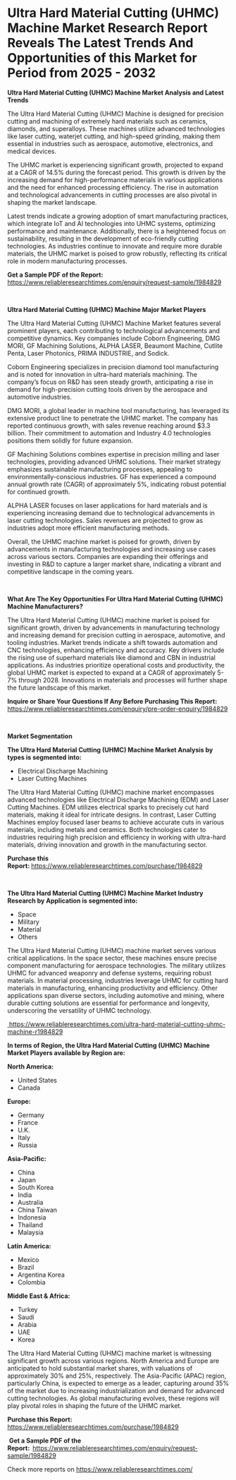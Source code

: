 <p><h1>Ultra Hard Material Cutting (UHMC) Machine Market Research Report Reveals The Latest Trends And Opportunities of this Market for Period from 2025 - 2032</h1></p><p><strong>Ultra Hard Material Cutting (UHMC) Machine Market Analysis and Latest Trends</strong></p>
<p><p>The Ultra Hard Material Cutting (UHMC) Machine is designed for precision cutting and machining of extremely hard materials such as ceramics, diamonds, and superalloys. These machines utilize advanced technologies like laser cutting, waterjet cutting, and high-speed grinding, making them essential in industries such as aerospace, automotive, electronics, and medical devices. </p><p>The UHMC market is experiencing significant growth, projected to expand at a CAGR of 14.5% during the forecast period. This growth is driven by the increasing demand for high-performance materials in various applications and the need for enhanced processing efficiency. The rise in automation and technological advancements in cutting processes are also pivotal in shaping the market landscape. </p><p>Latest trends indicate a growing adoption of smart manufacturing practices, which integrate IoT and AI technologies into UHMC systems, optimizing performance and maintenance. Additionally, there is a heightened focus on sustainability, resulting in the development of eco-friendly cutting technologies. As industries continue to innovate and require more durable materials, the UHMC market is poised to grow robustly, reflecting its critical role in modern manufacturing processes.</p></p>
<p><strong>Get a Sample PDF of the Report:&nbsp;</strong> <a href="https://www.reliableresearchtimes.com/enquiry/request-sample/1984829?utm_campaign=2643&utm_medium=2&utm_source=Github&utm_content=ia&utm_term=02032025&utm_id=ultra-hard-material-cutting-uhmc-machine">https://www.reliableresearchtimes.com/enquiry/request-sample/1984829</a></p>
<p>&nbsp;</p>
<p><strong>Ultra Hard Material Cutting (UHMC) Machine Major Market Players</strong></p>
<p><p>The Ultra Hard Material Cutting (UHMC) Machine Market features several prominent players, each contributing to technological advancements and competitive dynamics. Key companies include Coborn Engineering, DMG MORI, GF Machining Solutions, ALPHA LASER, Beaumont Machine, Cutlite Penta, Laser Photonics, PRIMA INDUSTRIE, and Sodick.</p><p>Coborn Engineering specializes in precision diamond tool manufacturing and is noted for innovation in ultra-hard materials machining. The company’s focus on R&D has seen steady growth, anticipating a rise in demand for high-precision cutting tools driven by the aerospace and automotive industries. </p><p>DMG MORI, a global leader in machine tool manufacturing, has leveraged its extensive product line to penetrate the UHMC market. The company has reported continuous growth, with sales revenue reaching around $3.3 billion. Their commitment to automation and Industry 4.0 technologies positions them solidly for future expansion.</p><p>GF Machining Solutions combines expertise in precision milling and laser technologies, providing advanced UHMC solutions. Their market strategy emphasizes sustainable manufacturing processes, appealing to environmentally-conscious industries. GF has experienced a compound annual growth rate (CAGR) of approximately 5%, indicating robust potential for continued growth.</p><p>ALPHA LASER focuses on laser applications for hard materials and is experiencing increasing demand due to technological advancements in laser cutting technologies. Sales revenues are projected to grow as industries adopt more efficient manufacturing methods.</p><p>Overall, the UHMC machine market is poised for growth, driven by advancements in manufacturing technologies and increasing use cases across various sectors. Companies are expanding their offerings and investing in R&D to capture a larger market share, indicating a vibrant and competitive landscape in the coming years.</p></p>
<p>&nbsp;</p>
<p><strong>What Are The Key Opportunities For Ultra Hard Material Cutting (UHMC) Machine Manufacturers?</strong></p>
<p><p>The Ultra Hard Material Cutting (UHMC) machine market is poised for significant growth, driven by advancements in manufacturing technology and increasing demand for precision cutting in aerospace, automotive, and tooling industries. Market trends indicate a shift towards automation and CNC technologies, enhancing efficiency and accuracy. Key drivers include the rising use of superhard materials like diamond and CBN in industrial applications. As industries prioritize operational costs and productivity, the global UHMC market is expected to expand at a CAGR of approximately 5-7% through 2028. Innovations in materials and processes will further shape the future landscape of this market.</p></p>
<p><strong>Inquire or Share Your Questions If Any Before Purchasing This Report:</strong> <a href="https://www.reliableresearchtimes.com/enquiry/pre-order-enquiry/1984829?utm_campaign=2643&utm_medium=2&utm_source=Github&utm_content=ia&utm_term=02032025&utm_id=ultra-hard-material-cutting-uhmc-machine">https://www.reliableresearchtimes.com/enquiry/pre-order-enquiry/1984829</a></p>
<p>&nbsp;</p>
<p><strong>Market Segmentation</strong></p>
<p><strong>The Ultra Hard Material Cutting (UHMC) Machine Market Analysis by types is segmented into:</strong></p>
<p><ul><li>Electrical Discharge Machining</li><li>Laser Cutting Machines</li></ul></p>
<p><p>The Ultra Hard Material Cutting (UHMC) machine market encompasses advanced technologies like Electrical Discharge Machining (EDM) and Laser Cutting Machines. EDM utilizes electrical sparks to precisely cut hard materials, making it ideal for intricate designs. In contrast, Laser Cutting Machines employ focused laser beams to achieve accurate cuts in various materials, including metals and ceramics. Both technologies cater to industries requiring high precision and efficiency in working with ultra-hard materials, driving innovation and growth in the manufacturing sector.</p></p>
<p><strong>Purchase this Report:&nbsp;</strong><a href="https://www.reliableresearchtimes.com/purchase/1984829?utm_campaign=2643&utm_medium=2&utm_source=Github&utm_content=ia&utm_term=02032025&utm_id=ultra-hard-material-cutting-uhmc-machine">https://www.reliableresearchtimes.com/purchase/1984829</a></p>
<p>&nbsp;</p>
<p><strong>The Ultra Hard Material Cutting (UHMC) Machine Market Industry Research by Application is segmented into:</strong></p>
<p><ul><li>Space</li><li>Military</li><li>Material</li><li>Others</li></ul></p>
<p><p>The Ultra Hard Material Cutting (UHMC) machine market serves various critical applications. In the space sector, these machines ensure precise component manufacturing for aerospace technologies. The military utilizes UHMC for advanced weaponry and defense systems, requiring robust materials. In material processing, industries leverage UHMC for cutting hard materials in manufacturing, enhancing productivity and efficiency. Other applications span diverse sectors, including automotive and mining, where durable cutting solutions are essential for performance and longevity, underscoring the versatility of UHMC technology.</p></p>
<p><a href="https://www.reliableresearchtimes.com/ultra-hard-material-cutting-uhmc-machine-r1984829?utm_campaign=2643&utm_medium=2&utm_source=Github&utm_content=ia&utm_term=02032025&utm_id=ultra-hard-material-cutting-uhmc-machine">&nbsp;https://www.reliableresearchtimes.com/ultra-hard-material-cutting-uhmc-machine-r1984829</a></p>
<p><strong>In terms of Region, the Ultra Hard Material Cutting (UHMC) Machine Market Players available by Region are:</strong></p>
<p>
    <p> <strong> North America: </strong>
        <ul>
            <li>United States</li>
            <li>Canada</li>
        </ul>
        </p> 
    <p> <strong> Europe: </strong>
        <ul>
            <li>Germany</li>
            <li>France</li>
            <li>U.K.</li>
            <li>Italy</li>
            <li>Russia</li>
        </ul>
        </p> 
    <p> <strong> Asia-Pacific: </strong>
        <ul>
            <li>China</li>
            <li>Japan</li>
            <li>South Korea</li>
            <li>India</li>
            <li>Australia</li>
            <li>China Taiwan</li>
            <li>Indonesia</li>
            <li>Thailand</li>
            <li>Malaysia</li>
        </ul>
        </p> 
    <p> <strong> Latin America: </strong>
        <ul>
            <li>Mexico</li>
            <li>Brazil</li>
            <li>Argentina Korea</li>
            <li>Colombia</li>
        </ul>
        </p> 
    <p> <strong> Middle East & Africa: </strong>
        <ul>
            <li>Turkey</li>
            <li>Saudi</li>
            <li>Arabia</li>
            <li>UAE</li>
            <li>Korea</li>
        </ul>
    </p>
    </p>
<p><p>The Ultra Hard Material Cutting (UHMC) machine market is witnessing significant growth across various regions. North America and Europe are anticipated to hold substantial market shares, with valuations of approximately 30% and 25%, respectively. The Asia-Pacific (APAC) region, particularly China, is expected to emerge as a leader, capturing around 35% of the market due to increasing industrialization and demand for advanced cutting technologies. As global manufacturing evolves, these regions will play pivotal roles in shaping the future of the UHMC market.</p></p>
<p><strong>Purchase this Report: </strong><a href="https://www.reliableresearchtimes.com/purchase/1984829?utm_campaign=2643&utm_medium=2&utm_source=Github&utm_content=ia&utm_term=02032025&utm_id=ultra-hard-material-cutting-uhmc-machine">https://www.reliableresearchtimes.com/purchase/1984829</a></p>
<p>&nbsp;<strong>Get a Sample PDF of the Report:&nbsp;&nbsp;</strong><a href="https://www.reliableresearchtimes.com/enquiry/request-sample/1984829?utm_campaign=2643&utm_medium=2&utm_source=Github&utm_content=ia&utm_term=02032025&utm_id=ultra-hard-material-cutting-uhmc-machine">https://www.reliableresearchtimes.com/enquiry/request-sample/1984829</a></p>
<p><strong></strong></p>
<p>Check more reports on <a href="https://www.reliableresearchtimes.com/?utm_campaign=2643&utm_medium=2&utm_source=Github&utm_content=ia&utm_term=02032025&utm_id=ultra-hard-material-cutting-uhmc-machine">https://www.reliableresearchtimes.com/</a></p>